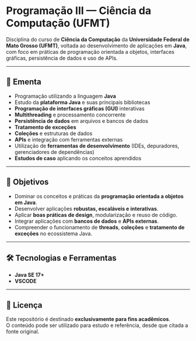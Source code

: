 # Programação III — Ciência da Computação (UFMT)

Disciplina do curso de **Ciência da Computação** da **Universidade Federal de Mato Grosso (UFMT)**, voltada ao desenvolvimento de aplicações em **Java**, com foco em práticas de programação orientada a objetos, interfaces gráficas, persistência de dados e uso de APIs.

---

## 📘 Ementa

- Programação utilizando a linguagem **Java**  
- Estudo da **plataforma Java** e suas principais bibliotecas  
- **Programação de interfaces gráficas (GUI)** interativas  
- **Multithreading** e processamento concorrente  
- **Persistência de dados** em arquivos e bancos de dados  
- **Tratamento de exceções**  
- **Coleções** e estruturas de dados  
- **APIs** e integração com ferramentas externas  
- Utilização de **ferramentas de desenvolvimento** (IDEs, depuradores, gerenciadores de dependências)  
- **Estudos de caso** aplicando os conceitos aprendidos  

---

## 🧩 Objetivos

- Dominar os conceitos e práticas da **programação orientada a objetos em Java**.  
- Desenvolver aplicações **robustas, escaláveis e interativas**.  
- Aplicar **boas práticas de design**, modularização e reuso de código.  
- Integrar aplicações com **bancos de dados** e **APIs externas**.  
- Compreender o funcionamento de **threads**, **coleções** e **tratamento de exceções** no ecossistema Java.

---

## 🛠️ Tecnologias e Ferramentas

- **Java SE 17+**
- **VSCODE**

---
## 📄 Licença

Este repositório é destinado **exclusivamente para fins acadêmicos**.  
O conteúdo pode ser utilizado para estudo e referência, desde que citada a fonte original.
